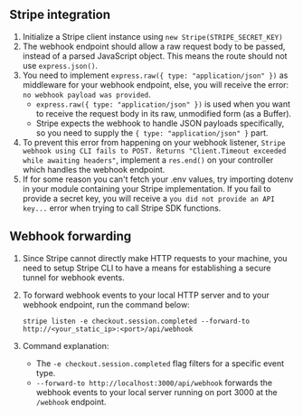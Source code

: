 ## Stripe integration

1. Initialize a Stripe client instance using `new Stripe(STRIPE_SECRET_KEY)`
2. The webhook endpoint should allow a raw request body to be passed, instead of a parsed JavaScript object. This means the route should not use `express.json()`.
3. You need to implement `express.raw({ type: "application/json" })` as middleware for your webhook endpoint, else, you will receive the error: `no webhook payload was provided`.
   - `express.raw({ type: "application/json" })` is used when you want to receive the request body in its raw, unmodified form (as a Buffer).
   - Stripe expects the webhook to handle JSON payloads specifically, so you need to supply the `{ type: "application/json" }` part.
4. To prevent this error from happening on your webhook listener, `Stripe webhook using CLI fails to POST. Returns "Client.Timeout exceeded while awaiting headers"`, implement a `res.end()` on your controller which handles the webhook endpoint.
5. If for some reason you can't fetch your .env values, try importing dotenv in your module containing your Stripe implementation. If you fail to provide a secret key, you will receive a `you did not provide an API key...` error when trying to call Stripe SDK functions.

## Webhook forwarding

1. Since Stripe cannot directly make HTTP requests to your machine, you need to setup Stripe CLI to have a means for establishing a secure tunnel for webhook events.
2. To forward webhook events to your local HTTP server and to your webhook endpoint, run the command below:

   ```shell
   stripe listen -e checkout.session.completed --forward-to http://<your_static_ip>:<port>/api/webhook
   ```

3. Command explanation:
   - The `-e checkout.session.completed` flag filters for a specific event type.
   - `--forward-to http://localhost:3000/api/webhook` forwards the webhook events to your local server running on port 3000 at the `/webhook` endpoint.

